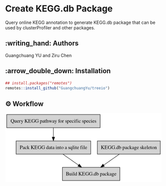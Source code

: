 <!-- README.md is generated from README.Rmd. Please edit that file -->

# Create KEGG.db Package

Query online KEGG annotation to generate KEGG.db package that can be
used by clusterProfiler and other packages.

## :writing\_hand: Authors

Guangchuang YU and Ziru Chen

## :arrow\_double\_down: Installation

``` r
## install.packages("remotes")
remotes::install_github("GuangchuangYu/treeio")
```

## :gear: Workflow

![](inst/diagram.png)
